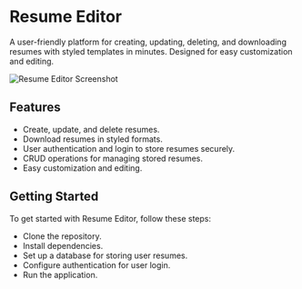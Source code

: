 # Resume Editor

A user-friendly platform for creating, updating, deleting, and downloading resumes with styled templates in minutes. Designed for easy customization and editing.

![Resume Editor Screenshot](https://res.cloudinary.com/driaaeuhp/image/upload/v1719749107/myPortfolio/private/zip1dtpbb6lx9hk81dtq.png)

## Features

- Create, update, and delete resumes.
- Download resumes in styled formats.
- User authentication and login to store resumes securely.
- CRUD operations for managing stored resumes.
- Easy customization and editing.

## Getting Started

To get started with Resume Editor, follow these steps:
- Clone the repository.
- Install dependencies.
- Set up a database for storing user resumes.
- Configure authentication for user login.
- Run the application.



